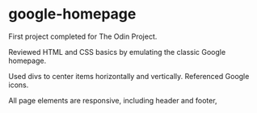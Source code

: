 # google-homepage

First project completed for The Odin Project. 

Reviewed HTML and CSS basics by emulating the classic Google homepage. 

Used divs to center items horizontally and vertically. Referenced Google icons.

All page elements are responsive, including header and footer, 


